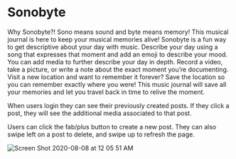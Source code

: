 # Sonobyte

Why Sonobyte?! Sono means sound and byte means memory! This musical journal is here to keep your musical memories alive! Sonobyte is a fun way to get descriptive about your day with music. Describe your day using a song that expresses that moment and add an emoji to describe your mood. You can add media to further describe your day in depth. Record a video, take a picture, or write a note about the exact moment you’re documenting. Visit a new location and want to remember it forever? Save the location so you can remember exactly where you were! This music journal will save all your memories and let you travel back in time to relive the moment.

When users login they can see their previously created posts. If they click a post, they will see the additional media associated to that post.

Users can click the fab/plus button to create a new post. They can also swipe left on a post to delete, and swipe up to refresh the page.

![Screen Shot 2020-08-08 at 12 05 51 AM](https://media.github.ccs.neu.edu/user/6490/files/7c35f500-d90b-11ea-856e-309307474e6f)
